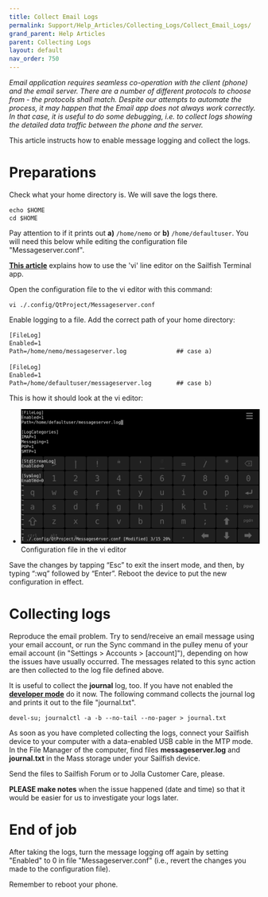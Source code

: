 ```yaml
---
title: Collect Email Logs
permalink: Support/Help_Articles/Collecting_Logs/Collect_Email_Logs/
grand_parent: Help Articles
parent: Collecting Logs
layout: default
nav_order: 750
---
```


_Email application requires seamless co-operation with the client (phone) and the email server. There are a number of different protocols to 
choose from - the protocols shall match. Despite our attempts to automate the process, it may happen that the Email app does not always work correctly. 
In that case, it is useful to do some debugging, i.e. to collect logs showing the detailed data traffic between the phone and the server._

This article instructs how to enable message logging and collect the logs.

# Preparations

Check what your home directory is. We will save the logs there.

```
echo $HOME
cd $HOME
```

Pay attention to if it prints out **a)** `/home/nemo` or **b)** `/home/defaultuser`. You will need this below while editing the configuration file "Messageserver.conf".

**[This article](/Support/Help_Articles/Enabling_Developer_Mode/#how-to-use-the-vi-or-nano-text-editors-at-sailfish-terminal)** explains 
how to use the 'vi' line editor on the Sailfish Terminal app.

Open the configuration file to the vi editor with this command:

```
vi ./.config/QtProject/Messageserver.conf
```

Enable logging to a file. Add the correct path of your home directory:

```
[FileLog]
Enabled=1
Path=/home/nemo/messageserver.log              ## case a) 

[FileLog]
Enabled=1
Path=/home/defaultuser/messageserver.log       ## case b)
```

This is how it should look at the vi editor:

<div class="flex-images" markdown="1">

* <a href="Enable-msg-server-logs.png"><img src="Enable-msg-server-logs.png" alt="Conf file in editor"></a>
  <span class="md_figcaption">
    Configuration file in the vi editor
  </span>
</div>


Save the changes by tapping “Esc” to exit the insert mode, and then, by typing “:wq” followed by “Enter”. 
Reboot the device to put the new configuration in effect.

# Collecting logs

Reproduce the email problem. Try to send/receive an email message using your email account, or run the Sync command in the pulley menu of your email account 
(in "Settings > Accounts > \[account\]"), depending on how the issues have usually occurred. The messages related to this sync action are then collected to the log file defined above.

It is useful to collect the **journal** log, too. If you have not enabled the **[developer mode](/Support/Help_Articles/Enabling_Developer_Mode/)** do it now.
The following command collects the journal log and prints it out to the file "journal.txt".
```
devel-su; journalctl -a -b --no-tail --no-pager > journal.txt
```

As soon as you have completed collecting the logs, connect your Sailfish device to your computer with a data-enabled USB cable in the MTP mode. In the File Manager of the computer, 
find files **messageserver.log** and **journal.txt** in the Mass storage under your Sailfish device. 

Send the files to Sailfish Forum or to Jolla Customer Care, please.

**PLEASE make notes** when the issue happened (date and time) so that it would be easier for us to investigate your logs later.

# End of job

After taking the logs, turn the message logging off again by setting "Enabled" to 0 in file "Messageserver.conf" (i.e., revert the changes you made to the configuration file). 

Remember to reboot your phone.


